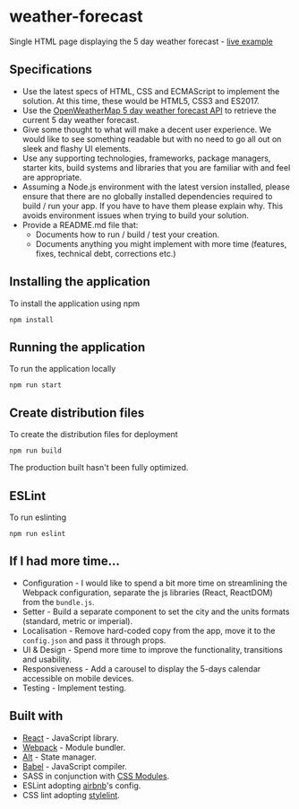 # weather-forecast
Single HTML page displaying the 5 day weather forecast - [live example](http://bimah.co.uk/tests/weather-forecast/)
## Specifications
* Use the latest specs of HTML, CSS and ECMAScript to implement the solution. At this time, these would be HTML5, CSS3 and ES2017.
* Use the [OpenWeatherMap 5 day weather forecast API](http://openweathermap.org/forecast5) to retrieve the current 5 day weather forecast.
* Give some thought to what will make a decent user experience. We would like to see something readable but with no need to go all out on sleek and flashy UI elements.
* Use any supporting technologies, frameworks, package managers, starter kits, build systems and libraries that you are familiar with and feel are appropriate.
* Assuming a Node.js environment with the latest version installed, please ensure that there are no globally installed dependencies required to build / run your app. If you have to have them please explain why. This avoids environment issues when trying to build your solution.
* Provide a README.md file that:
   * Documents how to run / build / test your creation.
   * Documents anything you might implement with more time (features, fixes, technical debt, corrections etc.)

## Installing the application
To install the application using npm
```
npm install
```
## Running the application
To run the application locally
```
npm run start
```
## Create distribution files
To create the distribution files for deployment
```
npm run build
```
The production built hasn't been fully optimized.
## ESLint
To run eslinting
```
npm run eslint
```
## If I had more time...
* Configuration - I would like to spend a bit more time on streamlining the Webpack configuration, separate the js libraries (React, ReactDOM) from the `bundle.js`.
* Setter - Build a separate component to set the city and the units formats (standard, metric or imperial).
* Localisation - Remove hard-coded copy from the app, move it to the `config.json` and pass it through props.
* UI & Design - Spend more time to improve the functionality, transitions and usability.
* Responsiveness - Add a carousel to display the 5-days calendar accessible on mobile devices.
* Testing - Implement testing.
## Built with
* [React](https://facebook.github.io/react/) - JavaScript library.
* [Webpack](https://webpack.js.org/) - Module bundler.
* [Alt](http://alt.js.org/) - State manager.
* [Babel](https://babeljs.io/) - JavaScript compiler.
* SASS in conjunction with [CSS Modules](https://github.com/css-modules/css-modules).
* ESLint adopting [airbnb](https://www.npmjs.com/package/eslint-config-airbnb)'s config.
* CSS lint adopting [stylelint](https://github.com/stylelint/stylelint).
